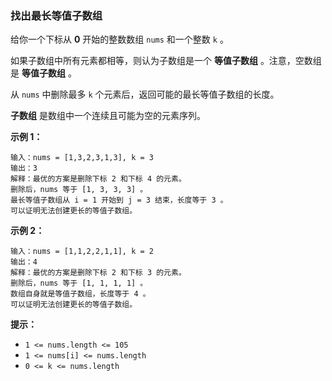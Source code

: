 ### 找出最长等值子数组 ###
给你一个下标从 **0** 开始的整数数组 `nums` 和一个整数 `k` 。

如果子数组中所有元素都相等，则认为子数组是一个 **等值子数组** 。注意，空数组是 **等值子数组** 。

从 `nums` 中删除最多 `k` 个元素后，返回可能的最长等值子数组的长度。

**子数组** 是数组中一个连续且可能为空的元素序列。



**示例 1：**

```
输入：nums = [1,3,2,3,1,3], k = 3
输出：3
解释：最优的方案是删除下标 2 和下标 4 的元素。
删除后，nums 等于 [1, 3, 3, 3] 。
最长等值子数组从 i = 1 开始到 j = 3 结束，长度等于 3 。
可以证明无法创建更长的等值子数组。
```

**示例 2：**

```
输入：nums = [1,1,2,2,1,1], k = 2
输出：4
解释：最优的方案是删除下标 2 和下标 3 的元素。 
删除后，nums 等于 [1, 1, 1, 1] 。 
数组自身就是等值子数组，长度等于 4 。 
可以证明无法创建更长的等值子数组。
```



**提示：**

* `1 <= nums.length <= 105`
* `1 <= nums[i] <= nums.length`
* `0 <= k <= nums.length`

